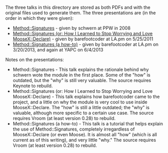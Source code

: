 The three talks in this directory are stored as both PDFs and with the original files used to generate them.  The three presentations are (in the order in which they were given):

* [Method::Signatures](https://github.com/schwern/method-signatures/blob/master/talks/Method-Signatures%20-%20PPW%202008.pdf) - given by schwern at PPW in 2008
* [Method::Signatures (or: How I Learned to Stop Worrying and Love MooseX::Declare)](https://github.com/schwern/method-signatures/blob/master/talks/MSinsideMXD.pdf) - given by barefootcoder at LA.pm on 5/25/2011
* [Method::Signatures (a how-to)](https://github.com/schwern/method-signatures/blob/master/talks/MShowto.pdf) - given by barefootcoder at LA.pm on 3/20/2013, and again at YAPC on 6/4/2013

Notes on the presentations:

* Method::Signatures - This talk explains the rationale behind why schwern wote the module in the first place.  Some of the "how" is outdated, but the "why" is still very valuable.  The source requires Keynote to rebuild.
* Method::Signatures (or: How I Learned to Stop Worrying and Love MooseX::Declare) - This talk explains how barefootcoder came to the project, and a little on why the module is very cool to use inside MooseX::Declare.  The "how" is still a little outdated; the "why" is valuable, although more specific to a certain use case.  The source requires Vroom (at least version 0.28) to rebuild.
* Method::Signatures (a how-to) - This talk is a tutorial that helps explain the use of Method::Signatures, completely irregardless of MooseX::Declare (or even Moose).  It is almost all "how" (which is all current as of this writing), and very little "why."  The source requires Vroom (at least version 0.28) to rebuild.
